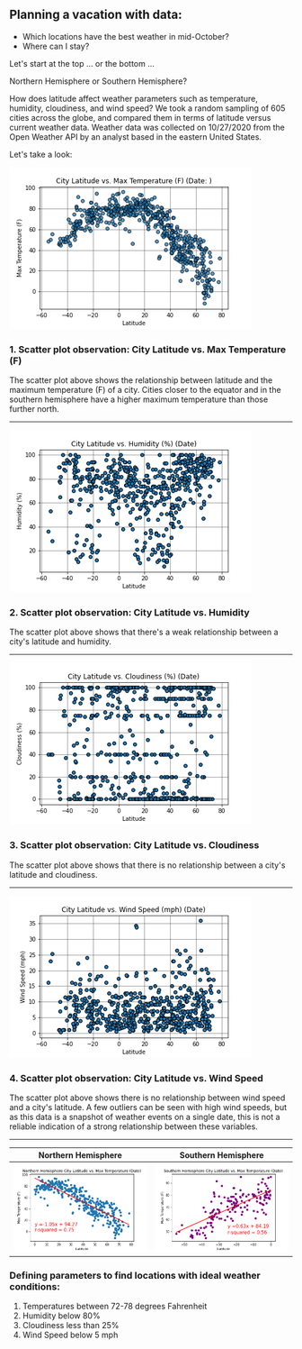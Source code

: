 ## Planning a vacation with data:
* Which locations have the best weather in mid-October? 
* Where can I stay? 

Let's start at the top ... or the bottom ...

Northern Hemisphere or Southern Hemisphere? 

How does latitude affect weather parameters such as temperature, humidity, cloudiness, and wind speed? We took a random sampling of 605 cities across the globe, and compared them in terms of latitude versus current weather data. Weather data was collected on 10/27/2020 from the Open Weather API by an analyst based in the eastern United States.  

Let's take a look: 

![City Latitude vs. Max Temperature (F) Scatter Plot](/WeatherPy/Images/latitudeVStemp.png)

### 1. Scatter plot observation: City Latitude vs. Max Temperature (F)

The scatter plot above shows the relationship between latitude and the maximum temperature (F) of a city. Cities closer to the equator and in the southern hemisphere have a higher maximum temperature than those further north.

---

![City Latitude vs. Humidity (%) Scatter Plot](/WeatherPy/Images/latitudeVShumidity.png)

### 2. Scatter plot observation: City Latitude vs. Humidity

The scatter plot above shows that there's a weak relationship between a city's latitude and humidity. 

---

![City Latitude vs. Cloudiness (%) Scatter Plot](/WeatherPy/Images/latitudeVScloudiness.png)

### 3. Scatter plot observation: City Latitude vs. Cloudiness

The scatter plot above shows that there is no relationship between a city's latitude and cloudiness. 

---

![City Latitude vs. Wind Speed (mph) Scatter Plot](/WeatherPy/Images/latitudeVSwindspeed.png)

### 4. Scatter plot observation: City Latitude vs. Wind Speed
The scatter plot above shows there is no relationship between wind speed and a city's latitude. A few outliers can be seen with high wind speeds, but as this data is a snapshot of weather events on a single date, this is not a reliable indication of a strong relationship between these variables. 

---

**Northern Hemisphere** | **Southern Hemisphere**
--------------------- | ---------------------
![Northern Hemisphere City Latitude vs. Max Temperature](/WeatherPy/Images/n_hemi_latitudeVStemp.png) | ![Southern Hemisphere City Latitude vs. Max Temperature](/WeatherPy/Images/s_hemi_latitudeVStemp.png)




### Defining parameters to find locations with ideal weather conditions: 
1. Temperatures between 72-78 degrees Fahrenheit
2. Humidity below 80%
3. Cloudiness less than 25%
4. Wind Speed below 5 mph


